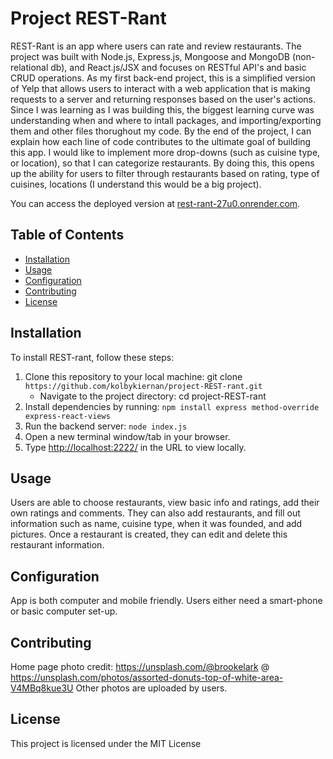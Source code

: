 # Project REST-Rant

REST-Rant is an app where users can rate and review restaurants. The project was built with Node.js, Express.js, Mongoose and MongoDB (non-relational db), and React.js/JSX and focuses on RESTful API's and basic CRUD operations. As my first back-end project, this is a simplified version of Yelp that allows users to interact with a web application that is making requests to a server and returning responses based on the user's actions. Since I was learning as I was building this, the biggest learning curve was understanding when and where to intall packages, and importing/exporting them and other files thorughout my code. By the end of the project, I can explain how each line of code contributes to the ultimate goal of building this app.  I would like to implement more drop-downs (such as cuisine type, or location), so that I can categorize restaurants. By doing this, this opens up the ability for users to filter through restaurants based on rating, type of cuisines, locations (I understand this would be a big project). 

You can access the deployed version at [rest-rant-27u0.onrender.com](https://rest-rant-27u0.onrender.com/). 

## Table of Contents

- [Installation](#installation)
- [Usage](#usage)
- [Configuration](#configuration)
- [Contributing](#contributing)
- [License](#license)


## Installation

To install REST-rant, follow these steps:

1. Clone this repository to your local machine: git clone ```https://github.com/kolbykiernan/project-REST-rant.git```   
    * Navigate to the project directory: cd project-REST-rant     
2. Install dependencies by running: ```npm install express method-override express-react-views```      
3. Run the backend server: ```node index.js```        
4. Open a new terminal window/tab in your browser.   
5. Type [http://localhost:2222/](http://localhost:2222/) in the URL to view locally.   

## Usage
Users are able to choose restaurants, view basic info and ratings, add their own ratings and comments. They can also add restaurants, and fill out information such as name, cuisine type, when it was founded, and add pictures. Once a restaurant is created, they can edit and delete this restaurant information.

## Configuration
App is both computer and mobile friendly. Users either need a smart-phone or basic computer set-up.

## Contributing
Home page photo credit: https://unsplash.com/@brookelark @ https://unsplash.com/photos/assorted-donuts-top-of-white-area-V4MBq8kue3U
Other photos are uploaded by users.

## License
This project is licensed under the MIT License
